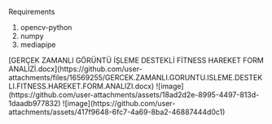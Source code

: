 Requirements <br/>
<ol>
  <li>opencv-python<br/></li>
  <li>numpy<br/></li>
  <li>mediapipe<br/></li>
</ol>
[GERÇEK ZAMANLI GÖRÜNTÜ İŞLEME DESTEKLİ FİTNESS HAREKET FORM ANALİZİ.docx](https://github.com/user-attachments/files/16569255/GERCEK.ZAMANLI.GORUNTU.ISLEME.DESTEKLI.FITNESS.HAREKET.FORM.ANALIZI.docx)
![image](https://github.com/user-attachments/assets/18ad2d2e-8995-4497-813d-1daadb977832)
![image](https://github.com/user-attachments/assets/417f9648-6fc7-4a69-8ba2-46887444d0c1)
